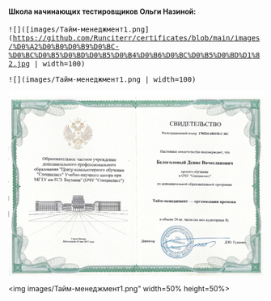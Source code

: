 #### Школа начинающих тестировщиков Ольги Назиной:
<kbd>![]([images/Тайм-менеджмент1.png](https://github.com/Runciterr/certificates/blob/main/images/%D0%A2%D0%B0%D0%B9%D0%BC-%D0%BC%D0%B5%D0%BD%D0%B5%D0%B4%D0%B6%D0%BC%D0%B5%D0%BD%D1%82.jpg | width=100)</kbd>

<kbd>![](images/Тайм-менеджмент1.png | width=100)</kbd>

<kbd>![](images/Тайм-менеджмент1.png)</kbd>

<img images/Тайм-менеджмент1.png" width=50% height=50%>
